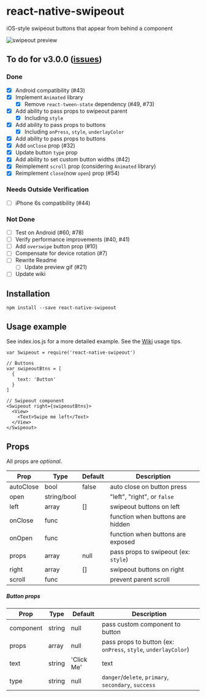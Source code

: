 # react-native-swipeout
iOS-style swipeout buttons that appear from behind a component

![swipeout preview](http://i.imgur.com/oCQLNFC.gif)

## To do for v3.0.0 ([issues](https://github.com/dancormier/react-native-swipeout/issues))

### Done

- [x] Android compatibility (#43)
- [x] Implement `Animated` library
  - [x] Remove `react-tween-state` dependency (#49, #73)
- [x] Add ability to pass props to swipeout parent
  - [x] Including `style`
- [x] Add ability to pass props to buttons
  - [x] Including `onPress`, `style`, `underlayColor`
- [x] Add ability to pass props to buttons
- [x] Add `onClose` prop (#32)
- [x] Update button `type` prop
- [x] Add ability to set custom button widths (#42)
- [x] Reimplement `scroll` prop (considering `Animated` library)
- [x] Reimplement `close`(now `open`) prop (#54)

### Needs Outside Verification

- [ ] iPhone 6s compatibility (#44)

### Not Done

- [ ] Test on Android (#60, #78)
- [ ] Verify performance improvements (#40, #41)
- [ ] Add `overswipe` button prop (#10)
- [ ] Compensate for device rotation (#7)
- [ ] Rewrite Readme
  - [ ] Update preview gif (#21)
- [ ] Update wiki

## Installation
```
npm install --save react-native-swipeout
```

## Usage example

See index.ios.js for a more detailed example.
See the [Wiki](https://github.com/dancormier/react-native-swipeout/wiki) usage tips.

```
var Swipeout = require('react-native-swipeout')

// Buttons
var swipeoutBtns = [
  {
    text: 'Button'
  }
]

// Swipeout component
<Swipeout right={swipeoutBtns}>
  <View>
    <Text>Swipe me left</Text>
  </View>
</Swipeout>

```

## Props

All props are *optional*.

Prop            | Type        | Default   | Description
--------------- | ----------- | --------- | -----------
autoClose       | bool        | false     | auto close on button press
open            | string/bool |           | "left", "right", or `false`
left            | array       | []        | swipeout buttons on left
onClose         | func        |           | function when buttons are hidden
onOpen          | func        |           | function when buttons are exposed
props           | array       | null      | pass props to swipeout (ex: `style`)
right           | array       | []        | swipeout buttons on right
scroll          | func        |           | prevent parent scroll

##### Button props

Prop            | Type   | Default   | Description
--------------- | ------ | --------- | -----------
component       | string | null      | pass custom component to button
props           | array  | null      | pass props to button (ex: `onPress`, `style`, `underlayColor`)
text            | string | 'Click Me'| text
type            | string | null      | `danger`/`delete`, `primary`, `secondary`, `success`
